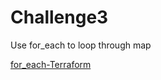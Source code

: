 # Challenge3 

Use for_each to loop through map

[for_each-Terraform](https://developer.hashicorp.com/terraform/language/meta-arguments/for_each)